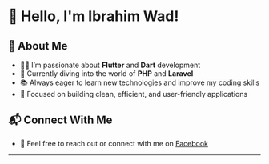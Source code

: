 # 👋 Hello, I'm Ibrahim Wad!

## 🚀 About Me
- 👨‍💻 I’m passionate about **Flutter** and **Dart** development  
- 🌱 Currently diving into the world of **PHP** and **Laravel**  
- 📚 Always eager to learn new technologies and improve my coding skills  
- 🎯 Focused on building clean, efficient, and user-friendly applications  

## 📬 Connect With Me
- 💬 Feel free to reach out or connect with me on [Facebook](https://www.facebook.com/profile.php?id=100015024482617)

---

<!---
IbrahimWad/IbrahimWad is a ✨ special ✨ repository because its `README.md` (this file) appears on your GitHub profile.
You can click the Preview link to take a look at your changes.
--->
